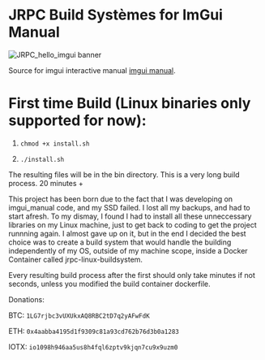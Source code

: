 # JRPC Build Systèmes for ImGui Manual

![JRPC_hello_imgui banner](https://user-images.githubusercontent.com/63042547/155890352-ce39a8b9-61bd-4166-94c9-7993bcc77123.png)

Source for imgui interactive manual [imgui manual](https://github.com/pthom/imgui_manual).

# First time Build (Linux binaries only supported for now):

1. `chmod +x install.sh`

2. `./install.sh` 

The resulting files will be in the bin directory. This is a very long build process. 20 minutes +

This project has been born due to the fact that I was developing on imgui_manual code, and my SSD failed. I lost all my backups, and had to start afresh. To my dismay, I found I had to install all these unneccessary libraries on my Linux machine, just to get back to coding to get the project runnning again. I almost gave up on it, but in the end I decided the best choice was to create a build system that would handle the building independently of my OS, outside of my machine scope, inside a Docker Container called jrpc-linux-buildsystem.

Every resulting build process after the first should only take minutes if not seconds, unless you modified the build container dockerfile.


Donations:

BTC: `1LG7rjbc3vUXUkxAQ8RBC2tD7q2yAFwFdK`

ETH: `0x4aabba4195d1f9309c81a93cd762b76d3b0a1283`

IOTX: `io1098h946aa5us8h4fql6zptv9kjqn7cu9x9uzm0`
